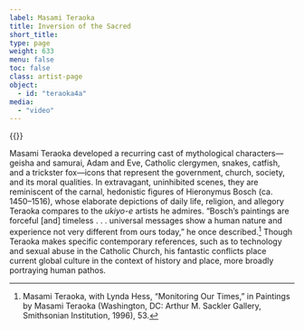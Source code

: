 ```yaml
---
label: Masami Teraoka
title: Inversion of the Sacred
short_title:
type: page
weight: 633
menu: false
toc: false
class: artist-page
object:
  - id: "teraoka4a"
media:
  - "video"
---
```

{{<q-figure id="teraoka4a">}}

Masami Teraoka developed a recurring cast of mythological characters—geisha and samurai, Adam and Eve, Catholic clergymen, snakes, catfish, and a trickster fox—icons that represent the government, church, society, and its moral qualities. In extravagant, uninhibited scenes, they are reminiscent of the carnal, hedonistic figures of Hieronymus Bosch (ca. 1450–1516), whose elaborate depictions of daily life, religion, and allegory Teraoka compares to the *ukiyo-e* artists he admires. “Bosch’s paintings are forceful \[and\] timeless . . . universal messages show a human nature and experience not very different from ours today,” he once described.[^1] Though Teraoka makes specific contemporary references, such as to technology and sexual abuse in the Catholic Church, his fantastic conflicts place current global culture in the context of history and place, more broadly portraying human pathos.

[^1]: Masami Teraoka, with Lynda Hess, “Monitoring Our Times,” in Paintings by Masami Teraoka (Washington, DC: Arthur M. Sackler Gallery, Smithsonian Institution, 1996), 53.
